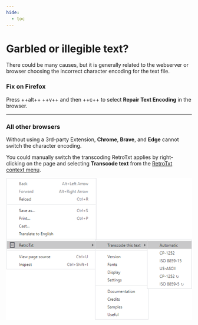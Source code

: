 ```yaml
---
hide:
  - toc
---
```

# Garbled or illegible text?

There could be many causes, but it is generally related to the webserver or browser choosing the incorrect character encoding for the text file.

### Fix on Firefox

Press ++alt++ ++v++ and then ++c++ to select **Repair Text Encoding** in the browser.

---

### All other browsers

Without using a 3rd-party Extension, **Chrome**, **Brave**, and **Edge** cannot switch the character encoding.

You could manually switch the transcoding RetroTxt applies by right-clicking on the page and selecting **Transcode text** from the [RetroTxt context menu](../menus).

![Context menu transcode text](../assets/menus-transcode.png)
